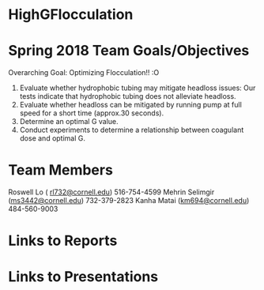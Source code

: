 # HighGFlocculation
# Spring 2018 Team Goals/Objectives 
Overarching Goal: Optimizing Flocculation!! :O
1. Evaluate whether hydrophobic tubing may mitigate headloss issues: Our tests indicate that hydrophobic tubing does not alleviate headloss. 
2. Evaluate whether headloss can be mitigated by running pump at full speed for a short time (approx.30 seconds). 
3. Determine an optimal G value.
4. Conduct experiments to determine a relationship between coagulant dose and optimal G. 




# Team Members
Roswell Lo  ( rl732@cornell.edu)  516-754-4599
Mehrin Selimgir (ms3442@cornell.edu) 732-379-2823
Kanha Matai (km694@cornell.edu) 484-560-9003

# Links to Reports 

# Links to Presentations 

